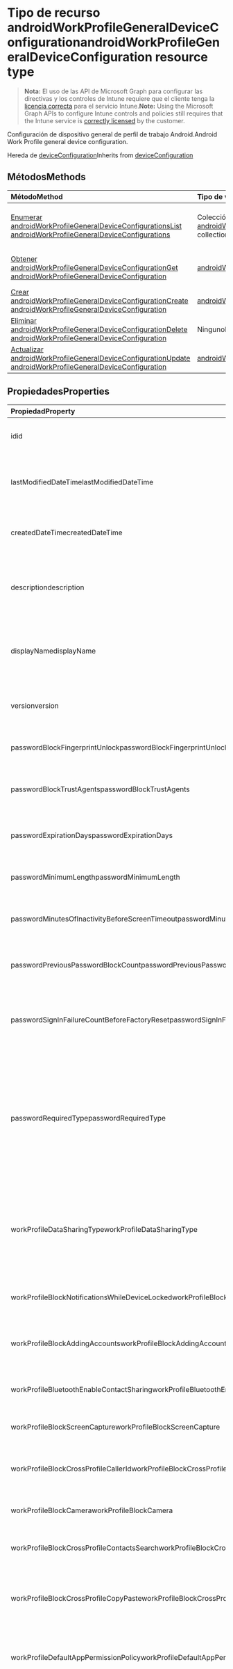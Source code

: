 # <a name="androidworkprofilegeneraldeviceconfiguration-resource-type"></a><span data-ttu-id="659cf-101">Tipo de recurso androidWorkProfileGeneralDeviceConfiguration</span><span class="sxs-lookup"><span data-stu-id="659cf-101">androidWorkProfileGeneralDeviceConfiguration resource type</span></span>

> <span data-ttu-id="659cf-102">**Nota:** El uso de las API de Microsoft Graph para configurar las directivas y los controles de Intune requiere que el cliente tenga la [licencia correcta](https://go.microsoft.com/fwlink/?linkid=839381) para el servicio Intune.</span><span class="sxs-lookup"><span data-stu-id="659cf-102">**Note:** Using the Microsoft Graph APIs to configure Intune controls and policies still requires that the Intune service is [correctly licensed](https://go.microsoft.com/fwlink/?linkid=839381) by the customer.</span></span>

<span data-ttu-id="659cf-103">Configuración de dispositivo general de perfil de trabajo Android.</span><span class="sxs-lookup"><span data-stu-id="659cf-103">Android Work Profile general device configuration.</span></span>

<span data-ttu-id="659cf-104">Hereda de [deviceConfiguration](../resources/intune_deviceconfig_deviceconfiguration.md)</span><span class="sxs-lookup"><span data-stu-id="659cf-104">Inherits from [deviceConfiguration](../resources/intune_deviceconfig_deviceconfiguration.md)</span></span>

## <a name="methods"></a><span data-ttu-id="659cf-105">Métodos</span><span class="sxs-lookup"><span data-stu-id="659cf-105">Methods</span></span>
|<span data-ttu-id="659cf-106">Método</span><span class="sxs-lookup"><span data-stu-id="659cf-106">Method</span></span>|<span data-ttu-id="659cf-107">Tipo de valor devuelto</span><span class="sxs-lookup"><span data-stu-id="659cf-107">Return Type</span></span>|<span data-ttu-id="659cf-108">Descripción</span><span class="sxs-lookup"><span data-stu-id="659cf-108">Description</span></span>|
|:---|:---|:---|
|[<span data-ttu-id="659cf-109">Enumerar androidWorkProfileGeneralDeviceConfigurations</span><span class="sxs-lookup"><span data-stu-id="659cf-109">List androidWorkProfileGeneralDeviceConfigurations</span></span>](../api/intune_deviceconfig_androidworkprofilegeneraldeviceconfiguration_list.md)|<span data-ttu-id="659cf-110">Colección de [androidWorkProfileGeneralDeviceConfiguration](../resources/intune_deviceconfig_androidworkprofilegeneraldeviceconfiguration.md)</span><span class="sxs-lookup"><span data-stu-id="659cf-110">[androidWorkProfileGeneralDeviceConfiguration](../resources/intune_deviceconfig_androidworkprofilegeneraldeviceconfiguration.md) collection</span></span>|<span data-ttu-id="659cf-111">Enumera las propiedades y las relaciones de los objetos [androidWorkProfileGeneralDeviceConfiguration](../resources/intune_deviceconfig_androidworkprofilegeneraldeviceconfiguration.md).</span><span class="sxs-lookup"><span data-stu-id="659cf-111">List properties and relationships of the [deviceManagementExchangeConnector](../resources/intune_deviceconfig_androidworkprofilegeneraldeviceconfiguration.md) objects.</span></span>|
|[<span data-ttu-id="659cf-112">Obtener androidWorkProfileGeneralDeviceConfiguration</span><span class="sxs-lookup"><span data-stu-id="659cf-112">Get androidWorkProfileGeneralDeviceConfiguration</span></span>](../api/intune_deviceconfig_androidworkprofilegeneraldeviceconfiguration_get.md)|[<span data-ttu-id="659cf-113">androidWorkProfileGeneralDeviceConfiguration</span><span class="sxs-lookup"><span data-stu-id="659cf-113">androidWorkProfileGeneralDeviceConfiguration</span></span>](../resources/intune_deviceconfig_androidworkprofilegeneraldeviceconfiguration.md)|<span data-ttu-id="659cf-114">Leer las propiedades y las relaciones del objeto [androidWorkProfileGeneralDeviceConfiguration](../resources/intune_deviceconfig_androidworkprofilegeneraldeviceconfiguration.md) .</span><span class="sxs-lookup"><span data-stu-id="659cf-114">Read properties and relationships of the [macOSCompliancePolicy](../resources/intune_deviceconfig_androidworkprofilegeneraldeviceconfiguration.md) object.</span></span>|
|[<span data-ttu-id="659cf-115">Crear androidWorkProfileGeneralDeviceConfiguration</span><span class="sxs-lookup"><span data-stu-id="659cf-115">Create androidWorkProfileGeneralDeviceConfiguration</span></span>](../api/intune_deviceconfig_androidworkprofilegeneraldeviceconfiguration_create.md)|[<span data-ttu-id="659cf-116">androidWorkProfileGeneralDeviceConfiguration</span><span class="sxs-lookup"><span data-stu-id="659cf-116">androidWorkProfileGeneralDeviceConfiguration</span></span>](../resources/intune_deviceconfig_androidworkprofilegeneraldeviceconfiguration.md)|<span data-ttu-id="659cf-117">Crear un nuevo objeto [androidWorkProfileGeneralDeviceConfiguration](../resources/intune_deviceconfig_androidworkprofilegeneraldeviceconfiguration.md) .</span><span class="sxs-lookup"><span data-stu-id="659cf-117">Create a new [microsoftStoreForBusinessApp](../resources/intune_deviceconfig_androidworkprofilegeneraldeviceconfiguration.md) object.</span></span>|
|[<span data-ttu-id="659cf-118">Eliminar androidWorkProfileGeneralDeviceConfiguration</span><span class="sxs-lookup"><span data-stu-id="659cf-118">Delete androidWorkProfileGeneralDeviceConfiguration</span></span>](../api/intune_deviceconfig_androidworkprofilegeneraldeviceconfiguration_delete.md)|<span data-ttu-id="659cf-119">Ninguno</span><span class="sxs-lookup"><span data-stu-id="659cf-119">None</span></span>|<span data-ttu-id="659cf-120">Elimina un [androidWorkProfileGeneralDeviceConfiguration](../resources/intune_deviceconfig_androidworkprofilegeneraldeviceconfiguration.md).</span><span class="sxs-lookup"><span data-stu-id="659cf-120">Deletes a [androidWorkProfileGeneralDeviceConfiguration](../resources/intune_deviceconfig_androidworkprofilegeneraldeviceconfiguration.md).</span></span>|
|[<span data-ttu-id="659cf-121">Actualizar androidWorkProfileGeneralDeviceConfiguration</span><span class="sxs-lookup"><span data-stu-id="659cf-121">Update androidWorkProfileGeneralDeviceConfiguration</span></span>](../api/intune_deviceconfig_androidworkprofilegeneraldeviceconfiguration_update.md)|[<span data-ttu-id="659cf-122">androidWorkProfileGeneralDeviceConfiguration</span><span class="sxs-lookup"><span data-stu-id="659cf-122">androidWorkProfileGeneralDeviceConfiguration</span></span>](../resources/intune_deviceconfig_androidworkprofilegeneraldeviceconfiguration.md)|<span data-ttu-id="659cf-123">Actualiza las propiedades de un objeto [androidWorkProfileGeneralDeviceConfiguration](../resources/intune_deviceconfig_androidworkprofilegeneraldeviceconfiguration.md).</span><span class="sxs-lookup"><span data-stu-id="659cf-123">Update the properties of a [editionUpgradeConfiguration](../resources/intune_deviceconfig_androidworkprofilegeneraldeviceconfiguration.md) object.</span></span>|

## <a name="properties"></a><span data-ttu-id="659cf-124">Propiedades</span><span class="sxs-lookup"><span data-stu-id="659cf-124">Properties</span></span>
|<span data-ttu-id="659cf-125">Propiedad</span><span class="sxs-lookup"><span data-stu-id="659cf-125">Property</span></span>|<span data-ttu-id="659cf-126">Tipo</span><span class="sxs-lookup"><span data-stu-id="659cf-126">Type</span></span>|<span data-ttu-id="659cf-127">Descripción</span><span class="sxs-lookup"><span data-stu-id="659cf-127">Description</span></span>|
|:---|:---|:---|
|<span data-ttu-id="659cf-128">id</span><span class="sxs-lookup"><span data-stu-id="659cf-128">id</span></span>|<span data-ttu-id="659cf-129">Cadena</span><span class="sxs-lookup"><span data-stu-id="659cf-129">String</span></span>|<span data-ttu-id="659cf-130">Clave de la entidad.</span><span class="sxs-lookup"><span data-stu-id="659cf-130">Key of the entity.</span></span> <span data-ttu-id="659cf-131">Heredado de [deviceConfiguration](../resources/intune_deviceconfig_deviceconfiguration.md)</span><span class="sxs-lookup"><span data-stu-id="659cf-131">Inherited from [deviceConfiguration](../resources/intune_deviceconfig_deviceconfiguration.md)</span></span>|
|<span data-ttu-id="659cf-132">lastModifiedDateTime</span><span class="sxs-lookup"><span data-stu-id="659cf-132">lastModifiedDateTime</span></span>|<span data-ttu-id="659cf-133">DateTimeOffset</span><span class="sxs-lookup"><span data-stu-id="659cf-133">DateTimeOffset</span></span>|<span data-ttu-id="659cf-134">Fecha y hora en la que se modificó el objeto por última vez.</span><span class="sxs-lookup"><span data-stu-id="659cf-134">DateTime the object was last modified.</span></span> <span data-ttu-id="659cf-135">Heredado de [deviceConfiguration](../resources/intune_deviceconfig_deviceconfiguration.md)</span><span class="sxs-lookup"><span data-stu-id="659cf-135">Inherited from [deviceConfiguration](../resources/intune_deviceconfig_deviceconfiguration.md)</span></span>|
|<span data-ttu-id="659cf-136">createdDateTime</span><span class="sxs-lookup"><span data-stu-id="659cf-136">createdDateTime</span></span>|<span data-ttu-id="659cf-137">DateTimeOffset</span><span class="sxs-lookup"><span data-stu-id="659cf-137">DateTimeOffset</span></span>|<span data-ttu-id="659cf-138">Fecha y hora en la que se creó el objeto.</span><span class="sxs-lookup"><span data-stu-id="659cf-138">DateTime the object was created.</span></span> <span data-ttu-id="659cf-139">Heredado de [deviceConfiguration](../resources/intune_deviceconfig_deviceconfiguration.md)</span><span class="sxs-lookup"><span data-stu-id="659cf-139">Inherited from [deviceConfiguration](../resources/intune_deviceconfig_deviceconfiguration.md)</span></span>|
|<span data-ttu-id="659cf-140">description</span><span class="sxs-lookup"><span data-stu-id="659cf-140">description</span></span>|<span data-ttu-id="659cf-141">Cadena</span><span class="sxs-lookup"><span data-stu-id="659cf-141">String</span></span>|<span data-ttu-id="659cf-142">Descripción proporcionada por el administrador de la configuración del dispositivo.</span><span class="sxs-lookup"><span data-stu-id="659cf-142">Admin provided description of the Device Configuration.</span></span> <span data-ttu-id="659cf-143">Heredado de [deviceConfiguration](../resources/intune_deviceconfig_deviceconfiguration.md)</span><span class="sxs-lookup"><span data-stu-id="659cf-143">Inherited from [deviceConfiguration](../resources/intune_deviceconfig_deviceconfiguration.md)</span></span>|
|<span data-ttu-id="659cf-144">displayName</span><span class="sxs-lookup"><span data-stu-id="659cf-144">displayName</span></span>|<span data-ttu-id="659cf-145">Cadena</span><span class="sxs-lookup"><span data-stu-id="659cf-145">String</span></span>|<span data-ttu-id="659cf-146">Nombre proporcionado por el administrador de la configuración del dispositivo.</span><span class="sxs-lookup"><span data-stu-id="659cf-146">Admin provided name of the device configuration.</span></span> <span data-ttu-id="659cf-147">Heredado de [deviceConfiguration](../resources/intune_deviceconfig_deviceconfiguration.md)</span><span class="sxs-lookup"><span data-stu-id="659cf-147">Inherited from [deviceConfiguration](../resources/intune_deviceconfig_deviceconfiguration.md)</span></span>|
|<span data-ttu-id="659cf-148">version</span><span class="sxs-lookup"><span data-stu-id="659cf-148">version</span></span>|<span data-ttu-id="659cf-149">Int32</span><span class="sxs-lookup"><span data-stu-id="659cf-149">Int32</span></span>|<span data-ttu-id="659cf-150">Versión de la configuración del dispositivo.</span><span class="sxs-lookup"><span data-stu-id="659cf-150">Version of the device configuration.</span></span> <span data-ttu-id="659cf-151">Heredado de [deviceConfiguration](../resources/intune_deviceconfig_deviceconfiguration.md)</span><span class="sxs-lookup"><span data-stu-id="659cf-151">Inherited from [deviceConfiguration](../resources/intune_deviceconfig_deviceconfiguration.md)</span></span>|
|<span data-ttu-id="659cf-152">passwordBlockFingerprintUnlock</span><span class="sxs-lookup"><span data-stu-id="659cf-152">passwordBlockFingerprintUnlock</span></span>|<span data-ttu-id="659cf-153">Booleano</span><span class="sxs-lookup"><span data-stu-id="659cf-153">Boolean</span></span>|<span data-ttu-id="659cf-154">Indica si se va a impedir el desbloqueo por huella dactilar.</span><span class="sxs-lookup"><span data-stu-id="659cf-154">Indicates whether or not to block fingerprint unlock.</span></span>|
|<span data-ttu-id="659cf-155">passwordBlockTrustAgents</span><span class="sxs-lookup"><span data-stu-id="659cf-155">passwordBlockTrustAgents</span></span>|<span data-ttu-id="659cf-156">Booleano</span><span class="sxs-lookup"><span data-stu-id="659cf-156">Boolean</span></span>|<span data-ttu-id="659cf-157">Indica si se van a bloquear Smart Lock y otros agentes de confianza.</span><span class="sxs-lookup"><span data-stu-id="659cf-157">Indicates whether or not to block Smart Lock and other trust agents.</span></span>|
|<span data-ttu-id="659cf-158">passwordExpirationDays</span><span class="sxs-lookup"><span data-stu-id="659cf-158">passwordExpirationDays</span></span>|<span data-ttu-id="659cf-159">Int32</span><span class="sxs-lookup"><span data-stu-id="659cf-159">Int32</span></span>|<span data-ttu-id="659cf-160">Número de días antes de que expire la contraseña.</span><span class="sxs-lookup"><span data-stu-id="659cf-160">Number of days before the password expires.</span></span> <span data-ttu-id="659cf-161">Valores válidos de 1 a 365</span><span class="sxs-lookup"><span data-stu-id="659cf-161">Valid values 1 to 365</span></span>|
|<span data-ttu-id="659cf-162">passwordMinimumLength</span><span class="sxs-lookup"><span data-stu-id="659cf-162">passwordMinimumLength</span></span>|<span data-ttu-id="659cf-163">Int32</span><span class="sxs-lookup"><span data-stu-id="659cf-163">Int32</span></span>|<span data-ttu-id="659cf-164">Longitud mínima de las contraseñas.</span><span class="sxs-lookup"><span data-stu-id="659cf-164">Minimum length of passwords.</span></span> <span data-ttu-id="659cf-165">Valores válidos de 4 a 16</span><span class="sxs-lookup"><span data-stu-id="659cf-165">Valid values 4 to 16</span></span>|
|<span data-ttu-id="659cf-166">passwordMinutesOfInactivityBeforeScreenTimeout</span><span class="sxs-lookup"><span data-stu-id="659cf-166">passwordMinutesOfInactivityBeforeScreenTimeout</span></span>|<span data-ttu-id="659cf-167">Int32</span><span class="sxs-lookup"><span data-stu-id="659cf-167">Int32</span></span>|<span data-ttu-id="659cf-168">Minutos de inactividad antes de que se agote el tiempo de espera de la pantalla.</span><span class="sxs-lookup"><span data-stu-id="659cf-168">Minutes of inactivity before the screen times out.</span></span>|
|<span data-ttu-id="659cf-169">passwordPreviousPasswordBlockCount</span><span class="sxs-lookup"><span data-stu-id="659cf-169">passwordPreviousPasswordBlockCount</span></span>|<span data-ttu-id="659cf-170">Int32</span><span class="sxs-lookup"><span data-stu-id="659cf-170">Int32</span></span>|<span data-ttu-id="659cf-171">Número de contraseñas anteriores que bloquear.</span><span class="sxs-lookup"><span data-stu-id="659cf-171">Number of previous passwords to block.</span></span> <span data-ttu-id="659cf-172">Valores válidos de 0 a 24</span><span class="sxs-lookup"><span data-stu-id="659cf-172">Valid values 0 to 24</span></span>|
|<span data-ttu-id="659cf-173">passwordSignInFailureCountBeforeFactoryReset</span><span class="sxs-lookup"><span data-stu-id="659cf-173">passwordSignInFailureCountBeforeFactoryReset</span></span>|<span data-ttu-id="659cf-174">Int32</span><span class="sxs-lookup"><span data-stu-id="659cf-174">Int32</span></span>|<span data-ttu-id="659cf-175">Número de errores de inicio de sesión permitidos antes del restablecimiento de fábrica.</span><span class="sxs-lookup"><span data-stu-id="659cf-175">Number of sign in failures allowed before factory reset.</span></span> <span data-ttu-id="659cf-176">Valores válidos de 4 a 11</span><span class="sxs-lookup"><span data-stu-id="659cf-176">Valid values 4 to 11</span></span>|
|<span data-ttu-id="659cf-177">passwordRequiredType</span><span class="sxs-lookup"><span data-stu-id="659cf-177">passwordRequiredType</span></span>|[<span data-ttu-id="659cf-178">androidWorkProfileRequiredPasswordType</span><span class="sxs-lookup"><span data-stu-id="659cf-178">androidWorkProfileRequiredPasswordType</span></span>](../resources/intune_deviceconfig_androidworkprofilerequiredpasswordtype.md)|<span data-ttu-id="659cf-179">Tipo de contraseña que es necesaria.</span><span class="sxs-lookup"><span data-stu-id="659cf-179">Type of password that is required.</span></span> <span data-ttu-id="659cf-180">Los valores posibles son: `deviceDefault`, `lowSecurityBiometric`, `required`, `atLeastNumeric`, `numericComplex`, `atLeastAlphabetic`, `atLeastAlphanumeric` y `alphanumericWithSymbols`.</span><span class="sxs-lookup"><span data-stu-id="659cf-180">Possible values are: `deviceDefault`, `lowSecurityBiometric`, `required`, `atLeastNumeric`, `numericComplex`, `atLeastAlphabetic`, `atLeastAlphanumeric`, `alphanumericWithSymbols`.</span></span>|
|<span data-ttu-id="659cf-181">workProfileDataSharingType</span><span class="sxs-lookup"><span data-stu-id="659cf-181">workProfileDataSharingType</span></span>|[<span data-ttu-id="659cf-182">androidWorkProfileCrossProfileDataSharingType</span><span class="sxs-lookup"><span data-stu-id="659cf-182">androidWorkProfileCrossProfileDataSharingType</span></span>](../resources/intune_deviceconfig_androidworkprofilecrossprofiledatasharingtype.md)|<span data-ttu-id="659cf-183">Tipo de datos de uso compartido está permitido.</span><span class="sxs-lookup"><span data-stu-id="659cf-183">Type of data sharing that is allowed.</span></span> <span data-ttu-id="659cf-184">Los valores posibles son: `deviceDefault`, `preventAny`, `allowPersonalToWork` y `noRestrictions`.</span><span class="sxs-lookup"><span data-stu-id="659cf-184">Possible values are: `deviceDefault`, `preventAny`, `allowPersonalToWork`, `noRestrictions`.</span></span>|
|<span data-ttu-id="659cf-185">workProfileBlockNotificationsWhileDeviceLocked</span><span class="sxs-lookup"><span data-stu-id="659cf-185">workProfileBlockNotificationsWhileDeviceLocked</span></span>|<span data-ttu-id="659cf-186">Booleano</span><span class="sxs-lookup"><span data-stu-id="659cf-186">Boolean</span></span>|<span data-ttu-id="659cf-187">Indica si se deben bloquear las notificaciones al dispositivo bloqueado.</span><span class="sxs-lookup"><span data-stu-id="659cf-187">Indicates whether or not to block notifications while device locked.</span></span>|
|<span data-ttu-id="659cf-188">workProfileBlockAddingAccounts</span><span class="sxs-lookup"><span data-stu-id="659cf-188">workProfileBlockAddingAccounts</span></span>|<span data-ttu-id="659cf-189">Booleano</span><span class="sxs-lookup"><span data-stu-id="659cf-189">Boolean</span></span>|<span data-ttu-id="659cf-190">Impedir a los usuarios agregar o quitar cuentas en el perfil de trabajo.</span><span class="sxs-lookup"><span data-stu-id="659cf-190">Block users from adding/removing accounts in work profile.</span></span>|
|<span data-ttu-id="659cf-191">workProfileBluetoothEnableContactSharing</span><span class="sxs-lookup"><span data-stu-id="659cf-191">workProfileBluetoothEnableContactSharing</span></span>|<span data-ttu-id="659cf-192">Booleano</span><span class="sxs-lookup"><span data-stu-id="659cf-192">Boolean</span></span>|<span data-ttu-id="659cf-193">Permitir a los dispositivos bluetooth tener acceso a los contactos de la empresa.</span><span class="sxs-lookup"><span data-stu-id="659cf-193">Allow bluetooth devices to access enterprise contacts.</span></span>|
|<span data-ttu-id="659cf-194">workProfileBlockScreenCapture</span><span class="sxs-lookup"><span data-stu-id="659cf-194">workProfileBlockScreenCapture</span></span>|<span data-ttu-id="659cf-195">Booleano</span><span class="sxs-lookup"><span data-stu-id="659cf-195">Boolean</span></span>|<span data-ttu-id="659cf-196">Bloquear captura de pantalla en el perfil de trabajo.</span><span class="sxs-lookup"><span data-stu-id="659cf-196">Block screen capture in work profile.</span></span>|
|<span data-ttu-id="659cf-197">workProfileBlockCrossProfileCallerId</span><span class="sxs-lookup"><span data-stu-id="659cf-197">workProfileBlockCrossProfileCallerId</span></span>|<span data-ttu-id="659cf-198">Booleano</span><span class="sxs-lookup"><span data-stu-id="659cf-198">Boolean</span></span>|<span data-ttu-id="659cf-199">Bloquear mostrar el identificador de autor de la llamada de perfil de trabajo en un perfil personal.</span><span class="sxs-lookup"><span data-stu-id="659cf-199">Block display work profile caller ID in personal profile.</span></span>|
|<span data-ttu-id="659cf-200">workProfileBlockCamera</span><span class="sxs-lookup"><span data-stu-id="659cf-200">workProfileBlockCamera</span></span>|<span data-ttu-id="659cf-201">Booleano</span><span class="sxs-lookup"><span data-stu-id="659cf-201">Boolean</span></span>|<span data-ttu-id="659cf-202">Bloquear la cámara en el perfil de trabajo.</span><span class="sxs-lookup"><span data-stu-id="659cf-202">Block work profile camera.</span></span>|
|<span data-ttu-id="659cf-203">workProfileBlockCrossProfileContactsSearch</span><span class="sxs-lookup"><span data-stu-id="659cf-203">workProfileBlockCrossProfileContactsSearch</span></span>|<span data-ttu-id="659cf-204">Booleano</span><span class="sxs-lookup"><span data-stu-id="659cf-204">Boolean</span></span>|<span data-ttu-id="659cf-205">Bloquear disponibilidad de los contactos del perfil de trabajo en perfil personal.</span><span class="sxs-lookup"><span data-stu-id="659cf-205">Block work profile contacts availability in personal profile.</span></span>|
|<span data-ttu-id="659cf-206">workProfileBlockCrossProfileCopyPaste</span><span class="sxs-lookup"><span data-stu-id="659cf-206">workProfileBlockCrossProfileCopyPaste</span></span>|<span data-ttu-id="659cf-207">Booleano</span><span class="sxs-lookup"><span data-stu-id="659cf-207">Boolean</span></span>|<span data-ttu-id="659cf-208">Valor booleano que indica si está habilitada la opción de no permitir el copiado y pegado entre perfiles.</span><span class="sxs-lookup"><span data-stu-id="659cf-208">Boolean that indicates if the setting disallow cross profile copy/paste is enabled.</span></span>|
|<span data-ttu-id="659cf-209">workProfileDefaultAppPermissionPolicy</span><span class="sxs-lookup"><span data-stu-id="659cf-209">workProfileDefaultAppPermissionPolicy</span></span>|[<span data-ttu-id="659cf-210">androidWorkProfileDefaultAppPermissionPolicyType</span><span class="sxs-lookup"><span data-stu-id="659cf-210">androidWorkProfileDefaultAppPermissionPolicyType</span></span>](../resources/intune_deviceconfig_androidworkprofiledefaultapppermissionpolicytype.md)|<span data-ttu-id="659cf-211">Tipo de contraseña que es necesaria.</span><span class="sxs-lookup"><span data-stu-id="659cf-211">Type of password that is required.</span></span> <span data-ttu-id="659cf-212">Los valores posibles son: `deviceDefault`, `prompt`, `autoGrant` y `autoDeny`.</span><span class="sxs-lookup"><span data-stu-id="659cf-212">Possible values are: `deviceDefault`, `prompt`, `autoGrant`, `autoDeny`.</span></span>|
|<span data-ttu-id="659cf-213">workProfilePasswordBlockFingerprintUnlock</span><span class="sxs-lookup"><span data-stu-id="659cf-213">workProfilePasswordBlockFingerprintUnlock</span></span>|<span data-ttu-id="659cf-214">Booleano</span><span class="sxs-lookup"><span data-stu-id="659cf-214">Boolean</span></span>|<span data-ttu-id="659cf-215">Indica si se va a impedir el desbloqueo por huella dactilar en el perfil de trabajo.</span><span class="sxs-lookup"><span data-stu-id="659cf-215">Indicates whether or not to block fingerprint unlock.</span></span>|
|<span data-ttu-id="659cf-216">workProfilePasswordBlockTrustAgents</span><span class="sxs-lookup"><span data-stu-id="659cf-216">workProfilePasswordBlockTrustAgents</span></span>|<span data-ttu-id="659cf-217">Booleano</span><span class="sxs-lookup"><span data-stu-id="659cf-217">Boolean</span></span>|<span data-ttu-id="659cf-218">Indica si se van a bloquear Smart Lock y otros agentes de confianza en el perfil de trabajo.</span><span class="sxs-lookup"><span data-stu-id="659cf-218">Indicates whether or not to block Smart Lock and other trust agents.</span></span>|
|<span data-ttu-id="659cf-219">workProfilePasswordExpirationDays</span><span class="sxs-lookup"><span data-stu-id="659cf-219">workProfilePasswordExpirationDays</span></span>|<span data-ttu-id="659cf-220">Int32</span><span class="sxs-lookup"><span data-stu-id="659cf-220">Int32</span></span>|<span data-ttu-id="659cf-221">Número de días antes de que expire la contraseña en el perfil de trabajo.</span><span class="sxs-lookup"><span data-stu-id="659cf-221">Number of days before the password expires.</span></span> <span data-ttu-id="659cf-222">Valores válidos de 1 a 365</span><span class="sxs-lookup"><span data-stu-id="659cf-222">Valid values 1 to 365</span></span>|
|<span data-ttu-id="659cf-223">workProfilePasswordMinimumLength</span><span class="sxs-lookup"><span data-stu-id="659cf-223">workProfilePasswordMinimumLength</span></span>|<span data-ttu-id="659cf-224">Int32</span><span class="sxs-lookup"><span data-stu-id="659cf-224">Int32</span></span>|<span data-ttu-id="659cf-225">Longitud mínima de contraseña de perfil de trabajo.</span><span class="sxs-lookup"><span data-stu-id="659cf-225">Minimum length of work profile password.</span></span> <span data-ttu-id="659cf-226">Valores válidos de 4 a 16</span><span class="sxs-lookup"><span data-stu-id="659cf-226">Valid values 4 to 16</span></span>|
|<span data-ttu-id="659cf-227">workProfilePasswordMinNumericCharacters</span><span class="sxs-lookup"><span data-stu-id="659cf-227">workProfilePasswordMinNumericCharacters</span></span>|<span data-ttu-id="659cf-228">Int32</span><span class="sxs-lookup"><span data-stu-id="659cf-228">Int32</span></span>|<span data-ttu-id="659cf-229">N.º mínimo de caracteres numéricos requeridos en la contraseña del perfil de trabajo.</span><span class="sxs-lookup"><span data-stu-id="659cf-229">Minimum # of numeric characters required in work profile password.</span></span> <span data-ttu-id="659cf-230">Valores válidos de 1 a 10</span><span class="sxs-lookup"><span data-stu-id="659cf-230">Valid values 1 to 65535</span></span>|
|<span data-ttu-id="659cf-231">workProfilePasswordMinNonLetterCharacters</span><span class="sxs-lookup"><span data-stu-id="659cf-231">workProfilePasswordMinNonLetterCharacters</span></span>|<span data-ttu-id="659cf-232">Int32</span><span class="sxs-lookup"><span data-stu-id="659cf-232">Int32</span></span>|<span data-ttu-id="659cf-233">N.º mínimo de caracteres que no sean una letra requeridos en la contraseña del perfil de trabajo.</span><span class="sxs-lookup"><span data-stu-id="659cf-233">Minimum # of non-letter characters required in work profile password.</span></span> <span data-ttu-id="659cf-234">Valores válidos de 1 a 10</span><span class="sxs-lookup"><span data-stu-id="659cf-234">Valid values 1 to 65535</span></span>|
|<span data-ttu-id="659cf-235">workProfilePasswordMinLetterCharacters</span><span class="sxs-lookup"><span data-stu-id="659cf-235">workProfilePasswordMinLetterCharacters</span></span>|<span data-ttu-id="659cf-236">Int32</span><span class="sxs-lookup"><span data-stu-id="659cf-236">Int32</span></span>|<span data-ttu-id="659cf-237">N.º mínimo de caracteres que sean una letra requeridos en la contraseña del perfil de trabajo.</span><span class="sxs-lookup"><span data-stu-id="659cf-237">Minimum # of letter characters required in work profile password.</span></span> <span data-ttu-id="659cf-238">Valores válidos de 1 a 10</span><span class="sxs-lookup"><span data-stu-id="659cf-238">Valid values 1 to 65535</span></span>|
|<span data-ttu-id="659cf-239">workProfilePasswordMinLowerCaseCharacters</span><span class="sxs-lookup"><span data-stu-id="659cf-239">workProfilePasswordMinLowerCaseCharacters</span></span>|<span data-ttu-id="659cf-240">Int32</span><span class="sxs-lookup"><span data-stu-id="659cf-240">Int32</span></span>|<span data-ttu-id="659cf-241">N.º mínimo de caracteres en minúsculas requeridos en la contraseña del perfil de trabajo.</span><span class="sxs-lookup"><span data-stu-id="659cf-241">Minimum # of lower-case characters required in work profile password.</span></span> <span data-ttu-id="659cf-242">Valores válidos de 1 a 10</span><span class="sxs-lookup"><span data-stu-id="659cf-242">Valid values 1 to 65535</span></span>|
|<span data-ttu-id="659cf-243">workProfilePasswordMinUpperCaseCharacters</span><span class="sxs-lookup"><span data-stu-id="659cf-243">workProfilePasswordMinUpperCaseCharacters</span></span>|<span data-ttu-id="659cf-244">Int32</span><span class="sxs-lookup"><span data-stu-id="659cf-244">Int32</span></span>|<span data-ttu-id="659cf-245">N.º mínimo de caracteres en mayúsculas requeridos en la contraseña del perfil de trabajo.</span><span class="sxs-lookup"><span data-stu-id="659cf-245">Minimum # of upper-case characters required in work profile password.</span></span> <span data-ttu-id="659cf-246">Valores válidos de 1 a 10</span><span class="sxs-lookup"><span data-stu-id="659cf-246">Valid values 1 to 65535</span></span>|
|<span data-ttu-id="659cf-247">workProfilePasswordMinSymbolCharacters</span><span class="sxs-lookup"><span data-stu-id="659cf-247">workProfilePasswordMinSymbolCharacters</span></span>|<span data-ttu-id="659cf-248">Int32</span><span class="sxs-lookup"><span data-stu-id="659cf-248">Int32</span></span>|<span data-ttu-id="659cf-249">N.º mínimo de símbolos requeridos en la contraseña del perfil de trabajo.</span><span class="sxs-lookup"><span data-stu-id="659cf-249">Minimum # of symbols required in work profile password.</span></span> <span data-ttu-id="659cf-250">Valores válidos de 1 a 10</span><span class="sxs-lookup"><span data-stu-id="659cf-250">Valid values 1 to 65535</span></span>|
|<span data-ttu-id="659cf-251">workProfilePasswordMinutesOfInactivityBeforeScreenTimeout</span><span class="sxs-lookup"><span data-stu-id="659cf-251">workProfilePasswordMinutesOfInactivityBeforeScreenTimeout</span></span>|<span data-ttu-id="659cf-252">Int32</span><span class="sxs-lookup"><span data-stu-id="659cf-252">Int32</span></span>|<span data-ttu-id="659cf-253">Minutos de inactividad antes de que se agote el tiempo de espera de la pantalla.</span><span class="sxs-lookup"><span data-stu-id="659cf-253">Minutes of inactivity before the screen times out.</span></span>|
|<span data-ttu-id="659cf-254">workProfilePasswordPreviousPasswordBlockCount</span><span class="sxs-lookup"><span data-stu-id="659cf-254">workProfilePasswordPreviousPasswordBlockCount</span></span>|<span data-ttu-id="659cf-255">Int32</span><span class="sxs-lookup"><span data-stu-id="659cf-255">Int32</span></span>|<span data-ttu-id="659cf-256">Número de contraseñas previas para bloquear en el perfil de trabajo.</span><span class="sxs-lookup"><span data-stu-id="659cf-256">Number of previous passwords to block.</span></span> <span data-ttu-id="659cf-257">Valores válidos de 0 a 24</span><span class="sxs-lookup"><span data-stu-id="659cf-257">Valid values 0 to 24</span></span>|
|<span data-ttu-id="659cf-258">workProfilePasswordSignInFailureCountBeforeFactoryReset</span><span class="sxs-lookup"><span data-stu-id="659cf-258">workProfilePasswordSignInFailureCountBeforeFactoryReset</span></span>|<span data-ttu-id="659cf-259">Int32</span><span class="sxs-lookup"><span data-stu-id="659cf-259">Int32</span></span>|<span data-ttu-id="659cf-260">Número de errores de inicio de sesión permitidos antes de que se quite el perfil de trabajo y todos los datos corporativos sean eliminados.</span><span class="sxs-lookup"><span data-stu-id="659cf-260">Number of sign in failures allowed before work profile is removed and all corporate data deleted.</span></span> <span data-ttu-id="659cf-261">Valores válidos de 4 a 11</span><span class="sxs-lookup"><span data-stu-id="659cf-261">Valid values 4 to 11</span></span>|
|<span data-ttu-id="659cf-262">workProfilePasswordRequiredType</span><span class="sxs-lookup"><span data-stu-id="659cf-262">workProfilePasswordRequiredType</span></span>|[<span data-ttu-id="659cf-263">androidWorkProfileRequiredPasswordType</span><span class="sxs-lookup"><span data-stu-id="659cf-263">androidWorkProfileRequiredPasswordType</span></span>](../resources/intune_deviceconfig_androidworkprofilerequiredpasswordtype.md)|<span data-ttu-id="659cf-264">Tipo de contraseña del perfil de trabajo que se requiere.</span><span class="sxs-lookup"><span data-stu-id="659cf-264">Type of password that is required.</span></span> <span data-ttu-id="659cf-265">Los valores posibles son: `deviceDefault`, `lowSecurityBiometric`, `required`, `atLeastNumeric`, `numericComplex`, `atLeastAlphabetic`, `atLeastAlphanumeric` y `alphanumericWithSymbols`.</span><span class="sxs-lookup"><span data-stu-id="659cf-265">Possible values are: `deviceDefault`, `lowSecurityBiometric`, `required`, `atLeastNumeric`, `numericComplex`, `atLeastAlphabetic`, `atLeastAlphanumeric`, `alphanumericWithSymbols`.</span></span>|
|<span data-ttu-id="659cf-266">workProfileRequirePassword</span><span class="sxs-lookup"><span data-stu-id="659cf-266">workProfileRequirePassword</span></span>|<span data-ttu-id="659cf-267">Booleano</span><span class="sxs-lookup"><span data-stu-id="659cf-267">Boolean</span></span>|<span data-ttu-id="659cf-268">Se requiere contraseña o no para el perfil de trabajo</span><span class="sxs-lookup"><span data-stu-id="659cf-268">Password is required or not for work profile</span></span>|
|<span data-ttu-id="659cf-269">securityRequireVerifyApps</span><span class="sxs-lookup"><span data-stu-id="659cf-269">securityRequireVerifyApps</span></span>|<span data-ttu-id="659cf-270">Booleano</span><span class="sxs-lookup"><span data-stu-id="659cf-270">Boolean</span></span>|<span data-ttu-id="659cf-271">Requiere que la característica Verificar aplicaciones de Android esté activada.</span><span class="sxs-lookup"><span data-stu-id="659cf-271">Require the Android Verify apps feature is turned on.</span></span>|

## <a name="relationships"></a><span data-ttu-id="659cf-272">Relaciones</span><span class="sxs-lookup"><span data-stu-id="659cf-272">Relationships</span></span>
|<span data-ttu-id="659cf-273">Relación</span><span class="sxs-lookup"><span data-stu-id="659cf-273">Relationship</span></span>|<span data-ttu-id="659cf-274">Tipo</span><span class="sxs-lookup"><span data-stu-id="659cf-274">Type</span></span>|<span data-ttu-id="659cf-275">Descripción</span><span class="sxs-lookup"><span data-stu-id="659cf-275">Description</span></span>|
|:---|:---|:---|
|<span data-ttu-id="659cf-276">asignaciones</span><span class="sxs-lookup"><span data-stu-id="659cf-276">assignments</span></span>|<span data-ttu-id="659cf-277">Colección [deviceConfigurationAssignment](../resources/intune_deviceconfig_deviceconfigurationassignment.md)</span><span class="sxs-lookup"><span data-stu-id="659cf-277">[deviceConfigurationAssignment](../resources/intune_deviceconfig_deviceconfigurationassignment.md) collection</span></span>|<span data-ttu-id="659cf-278">La lista de tareas para el perfil de configuración del dispositivo.</span><span class="sxs-lookup"><span data-stu-id="659cf-278">The list of assignments for the device configuration profile.</span></span> <span data-ttu-id="659cf-279">Heredado de [deviceConfiguration](../resources/intune_deviceconfig_deviceconfiguration.md)</span><span class="sxs-lookup"><span data-stu-id="659cf-279">Inherited from [deviceConfiguration](../resources/intune_deviceconfig_deviceconfiguration.md)</span></span>|
|<span data-ttu-id="659cf-280">deviceStatuses</span><span class="sxs-lookup"><span data-stu-id="659cf-280">deviceStatuses</span></span>|<span data-ttu-id="659cf-281">Colección [deviceConfigurationDeviceStatus](../resources/intune_deviceconfig_deviceconfigurationdevicestatus.md)</span><span class="sxs-lookup"><span data-stu-id="659cf-281">[deviceConfigurationDeviceStatus](../resources/intune_deviceconfig_deviceconfigurationdevicestatus.md) collection</span></span>|<span data-ttu-id="659cf-282">Estado de instalación de configuración del dispositivo por dispositivo.</span><span class="sxs-lookup"><span data-stu-id="659cf-282">Device configuration installation status by device.</span></span> <span data-ttu-id="659cf-283">Heredado de [deviceConfiguration](../resources/intune_deviceconfig_deviceconfiguration.md)</span><span class="sxs-lookup"><span data-stu-id="659cf-283">Inherited from [deviceConfiguration](../resources/intune_deviceconfig_deviceconfiguration.md)</span></span>|
|<span data-ttu-id="659cf-284">userStatuses</span><span class="sxs-lookup"><span data-stu-id="659cf-284">userStatuses</span></span>|<span data-ttu-id="659cf-285">Colección [deviceConfigurationUserStatus](../resources/intune_deviceconfig_deviceconfigurationuserstatus.md)</span><span class="sxs-lookup"><span data-stu-id="659cf-285">[deviceConfigurationUserStatus](../resources/intune_deviceconfig_deviceconfigurationuserstatus.md) collection</span></span>|<span data-ttu-id="659cf-286">Estado de instalación de la configuración del dispositivo por usuario.</span><span class="sxs-lookup"><span data-stu-id="659cf-286">Device configuration installation status by device.</span></span> <span data-ttu-id="659cf-287">Heredado de [deviceConfiguration](../resources/intune_deviceconfig_deviceconfiguration.md)</span><span class="sxs-lookup"><span data-stu-id="659cf-287">Inherited from [deviceConfiguration](../resources/intune_deviceconfig_deviceconfiguration.md)</span></span>|
|<span data-ttu-id="659cf-288">deviceStatusOverview</span><span class="sxs-lookup"><span data-stu-id="659cf-288">deviceStatusOverview</span></span>|[<span data-ttu-id="659cf-289">deviceConfigurationDeviceOverview</span><span class="sxs-lookup"><span data-stu-id="659cf-289">deviceConfigurationDeviceOverview</span></span>](../resources/intune_deviceconfig_deviceconfigurationdeviceoverview.md)|<span data-ttu-id="659cf-290">Información general sobre el estado de dispositivos de la configuración de dispositivo. Heredado de [deviceConfiguration](../resources/intune_deviceconfig_deviceconfiguration.md)</span><span class="sxs-lookup"><span data-stu-id="659cf-290">Device Configuration devices status overview Inherited from [deviceConfiguration](../resources/intune_deviceconfig_deviceconfiguration.md)</span></span>|
|<span data-ttu-id="659cf-291">userStatusOverview</span><span class="sxs-lookup"><span data-stu-id="659cf-291">userStatusOverview</span></span>|[<span data-ttu-id="659cf-292">deviceConfigurationUserOverview</span><span class="sxs-lookup"><span data-stu-id="659cf-292">deviceConfigurationUserOverview</span></span>](../resources/intune_deviceconfig_deviceconfigurationuseroverview.md)|<span data-ttu-id="659cf-293">Información general sobre el estado de usuarios de la configuración de dispositivo. Heredado de [deviceConfiguration](../resources/intune_deviceconfig_deviceconfiguration.md)</span><span class="sxs-lookup"><span data-stu-id="659cf-293">Device Configuration users status overview Inherited from [deviceConfiguration](../resources/intune_deviceconfig_deviceconfiguration.md)</span></span>|
|<span data-ttu-id="659cf-294">deviceSettingStateSummaries</span><span class="sxs-lookup"><span data-stu-id="659cf-294">deviceSettingStateSummaries</span></span>|<span data-ttu-id="659cf-295">Colección [settingStateDeviceSummary](../resources/intune_deviceconfig_settingstatedevicesummary.md)</span><span class="sxs-lookup"><span data-stu-id="659cf-295">[settingStateDeviceSummary](../resources/intune_deviceconfig_settingstatedevicesummary.md) collection</span></span>|<span data-ttu-id="659cf-296">Resumen de dispositivo sobre el estado de configuración de la configuración de dispositivo. Heredado de [deviceConfiguration](../resources/intune_deviceconfig_deviceconfiguration.md)</span><span class="sxs-lookup"><span data-stu-id="659cf-296">Device Configuration Setting State Device Summary Inherited from [deviceConfiguration](../resources/intune_deviceconfig_deviceconfiguration.md)</span></span>|

## <a name="json-representation"></a><span data-ttu-id="659cf-297">Representación JSON</span><span class="sxs-lookup"><span data-stu-id="659cf-297">JSON Representation</span></span>
<span data-ttu-id="659cf-298">Aquí tiene una representación JSON del recurso.</span><span class="sxs-lookup"><span data-stu-id="659cf-298">Here is a JSON representation of the resource.</span></span>
<!--{
  "blockType": "resource",
  "baseType": "microsoft.graph.deviceConfiguration",
  "keyProperty": "id",
  "@odata.type": "microsoft.graph.androidWorkProfileGeneralDeviceConfiguration"
}-->
``` json
{
  "@odata.type": "#microsoft.graph.androidWorkProfileGeneralDeviceConfiguration",
  "id": "String (identifier)",
  "lastModifiedDateTime": "String (timestamp)",
  "createdDateTime": "String (timestamp)",
  "description": "String",
  "displayName": "String",
  "version": 1024,
  "passwordBlockFingerprintUnlock": true,
  "passwordBlockTrustAgents": true,
  "passwordExpirationDays": 1024,
  "passwordMinimumLength": 1024,
  "passwordMinutesOfInactivityBeforeScreenTimeout": 1024,
  "passwordPreviousPasswordBlockCount": 1024,
  "passwordSignInFailureCountBeforeFactoryReset": 1024,
  "passwordRequiredType": "String",
  "workProfileDataSharingType": "String",
  "workProfileBlockNotificationsWhileDeviceLocked": true,
  "workProfileBlockAddingAccounts": true,
  "workProfileBluetoothEnableContactSharing": true,
  "workProfileBlockScreenCapture": true,
  "workProfileBlockCrossProfileCallerId": true,
  "workProfileBlockCamera": true,
  "workProfileBlockCrossProfileContactsSearch": true,
  "workProfileBlockCrossProfileCopyPaste": true,
  "workProfileDefaultAppPermissionPolicy": "String",
  "workProfilePasswordBlockFingerprintUnlock": true,
  "workProfilePasswordBlockTrustAgents": true,
  "workProfilePasswordExpirationDays": 1024,
  "workProfilePasswordMinimumLength": 1024,
  "workProfilePasswordMinNumericCharacters": 1024,
  "workProfilePasswordMinNonLetterCharacters": 1024,
  "workProfilePasswordMinLetterCharacters": 1024,
  "workProfilePasswordMinLowerCaseCharacters": 1024,
  "workProfilePasswordMinUpperCaseCharacters": 1024,
  "workProfilePasswordMinSymbolCharacters": 1024,
  "workProfilePasswordMinutesOfInactivityBeforeScreenTimeout": 1024,
  "workProfilePasswordPreviousPasswordBlockCount": 1024,
  "workProfilePasswordSignInFailureCountBeforeFactoryReset": 1024,
  "workProfilePasswordRequiredType": "String",
  "workProfileRequirePassword": true,
  "securityRequireVerifyApps": true
}
```








